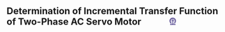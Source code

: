 ## Determination of Incremental Transfer Function of Two-Phase AC Servo Motor  &nbsp; &nbsp; &nbsp; &nbsp; &nbsp; &nbsp; <img src="images/iitkgp.png" width="3%" />
